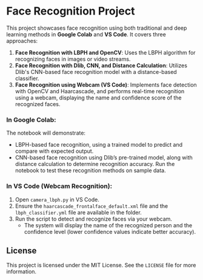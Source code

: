 # Face Recognition Project

This project showcases face recognition using both traditional and deep learning methods in **Google Colab** and **VS Code**. It covers three approaches:

1. **Face Recognition with LBPH and OpenCV**: Uses the LBPH algorithm for recognizing faces in images or video streams.
2. **Face Recognition with Dlib, CNN, and Distance Calculation**: Utilizes Dlib's CNN-based face recognition model with a distance-based classifier.
3. **Face Recognition using Webcam (VS Code)**: Implements face detection with OpenCV and Haarcascade, and performs real-time recognition using a webcam, displaying the name and confidence score of the recognized faces.

### In Google Colab:
 The notebook will demonstrate:
   - LBPH-based face recognition, using a trained model to predict and compare with expected output.
   - CNN-based face recognition using Dlib’s pre-trained model, along with distance calculation to determine recognition accuracy.
 Run the notebook to test these recognition methods on sample data.

### In VS Code (Webcam Recognition):
1. Open `camera_lbph.py` in VS Code.
2. Ensure the `haarcascade_frontalface_default.xml` file and the `lbph_classifier.yml` file are available in the folder.
3. Run the script to detect and recognize faces via your webcam.
   - The system will display the name of the recognized person and the confidence level (lower confidence values indicate better accuracy).

## License

This project is licensed under the MIT License. See the `LICENSE` file for more information.

